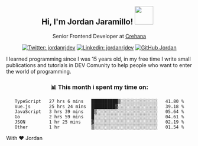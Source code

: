 <div align="center">
<h2 style="margin-right:10px;">Hi, I'm Jordan Jaramillo! <img src="https://media.giphy.com/media/Wj7lNjMNDxSmc/source.gif" width="50" > </h2>

<p>Senior Frontend Developer at <a href="https://www.crehana.com/">Crehana</a></p>

[![Twitter: jordanrjdev](https://img.shields.io/twitter/follow/jordanrjdev?style=social)](https://twitter.com/jordanrjdev)
[![Linkedin: jordanrjdev](https://img.shields.io/badge/-jordanrjdev-blue?style=flat-square&logo=Linkedin&logoColor=white&link=https://www.linkedin.com/in/jordanrjdev/)](https://www.linkedin.com/in/jordanrjdev/)
[![GitHub Jordan](https://img.shields.io/github/followers/jnadroj?label=follow&style=social)](https://github.com/jnadroj)

</div>
I learned programming since I was 15 years old, in my free time I write small publications and tutorials in DEV Comunity to help people who want to enter the world of programming.

<div align="center">

### 📊 **This month i spent my time on:**

<!--START_SECTION:waka-->

```text
TypeScript   27 hrs 6 mins   ██████████▒░░░░░░░░░░░░░░   41.80 %
Vue.js       25 hrs 24 mins  █████████▓░░░░░░░░░░░░░░░   39.18 %
JavaScript   3 hrs 39 mins   █▒░░░░░░░░░░░░░░░░░░░░░░░   05.64 %
Go           2 hrs 59 mins   █░░░░░░░░░░░░░░░░░░░░░░░░   04.61 %
JSON         1 hr 25 mins    ▓░░░░░░░░░░░░░░░░░░░░░░░░   02.19 %
Other        1 hr            ▒░░░░░░░░░░░░░░░░░░░░░░░░   01.54 %
```

<!--END_SECTION:waka-->

</div>

With ❤️ Jordan

